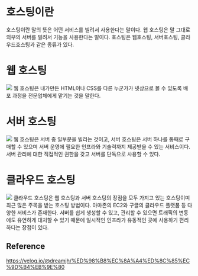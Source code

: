 # 호스팅이란
호스팅이란 말의 뜻은 어떤 서비스를 빌려서 사용한다는 말이다.
웹 호스팅은 말 그대로 외부의 서버를 빌려서 기능을 사용한다는 말이다. 호스팅은 웹호스팅, 서버호스팅, 클라우드호스팅과 같은 종류가 있다.

# 웹 호스팅
![](https://velog.velcdn.com/images%2Fdreamjh%2Fpost%2Fa930387c-893c-4d59-a6c9-ae02b12c7eee%2Fimage.png)
웹 호스팅은 내가만든 HTML이나 CSS를 다른 누군가가 넷상으로 볼 수 있도록 배포 과정을 전문업체에게 맡기는 것을 말한다.

# 서버 호스팅
![](https://velog.velcdn.com/images%2Fdreamjh%2Fpost%2Ff9d2a2b2-3b0b-4bfa-a4b9-580f2ef0c03f%2Fimage.png)
웹 호스팅은 서버 중 일부분을 빌리는 것이고, 서버 호스팅은 서버 하나를 통째로 구매할 수 있으며 서버 운영에 필요한 인프라와 기술력까지 제공받을 수 있는 서비스이다. 서버 관리에 대한 직접적인 권한을 갖고 서버를 단독으로 사용할 수 있다. 

# 클라우드 호스팅
![](https://velog.velcdn.com/images%2Fdreamjh%2Fpost%2Fa8f3babe-47e2-48b1-b03c-60aa1b341b35%2Fimage.png)
클라우드 호스팅은 웹 호스팅과 서버 호스팅의 장점을 모두 가지고 있는 호스팅이며 최근 많은 주목을 받는 호스팅 방법이다. 아마존의 EC2와 구글의 클라우드 플랫폼 등 다양한 서비스가 존재한다.
서버를 쉽게 생성할 수 있고, 관리할 수 있으면 트래픽의 변동에도 유연하게 대처할 수 있기 때문에 일시적인 인프라가 유동적인 곳에 사용하기 편리하다는 장점이 있다.

## Reference
https://velog.io/@dreamjh/%ED%98%B8%EC%8A%A4%ED%8C%85%EC%9D%B4%EB%9E%80